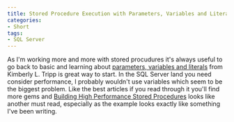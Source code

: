 ```yaml
---
title: Stored Procedure Execution with Parameters, Variables and Literals
categories:
- Short
tags:
- SQL Server
---
```


As I'm working more and more with stored procudures it's always useful to go back to basic and learning about 
[parameters, variables and literals](http://www.sqlskills.com/blogs/kimberly/stored-procedure-execution-with-parameters-variables-and-literals/) from Kimberly L. Tripp is great way to start. In the SQL Server land you need consider performance, I probably wouldn't use variables which seem to be the biggest problem. 
Like the best articles if you read through it you'll find more gems and 
[Building High Performance Stored Procedures](https://www.sqlskills.com/blogs/kimberly/high-performance-procedures/) looks like another must read, especially as the example looks exactly like something I've been writing.
